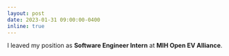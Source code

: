 ```yaml
---
layout: post
date: 2023-01-31 09:00:00-0400
inline: true
---
```


I leaved my position as **Software Engineer Intern** at **MIH Open EV Alliance**. 
